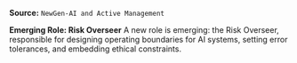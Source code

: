 **Source:** `NewGen-AI and Active Management`

**Emerging Role: Risk Overseer**
A new role is emerging: the Risk Overseer, responsible for designing operating boundaries for AI systems, setting error tolerances, and embedding ethical constraints.
